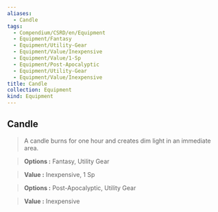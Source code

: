```yaml
---
aliases:
  - Candle
tags:
  - Compendium/CSRD/en/Equipment
  - Equipment/Fantasy
  - Equipment/Utility-Gear
  - Equipment/Value/Inexpensive
  - Equipment/Value/1-Sp
  - Equipment/Post-Apocalyptic
  - Equipment/Utility-Gear
  - Equipment/Value/Inexpensive
title: Candle
collection: Equipment
kind: Equipment
---
```

## Candle    
    
>A candle burns for one hour and creates dim light in an immediate area.    
> **Options :** Fantasy, Utility Gear    
> **Value :** Inexpensive, 1 Sp    
    
>    
> **Options :** Post-Apocalyptic, Utility Gear    
> **Value :** Inexpensive